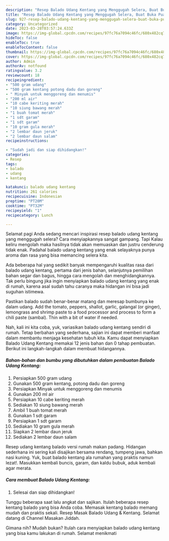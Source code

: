 ```yaml
---
description: "Resep Balado Udang Kentang yang Menggugah Selera, Buat Buka Puasa}"
title: "Resep Balado Udang Kentang yang Menggugah Selera, Buat Buka Puasa}"
slug: 927-resep-balado-udang-kentang-yang-menggugah-selera-buat-buka-puasa
category: Uncategorized
date: 2023-03-28T03:57:24.633Z
image: https://img-global.cpcdn.com/recipes/97fc76a7094c46fc/680x482cq70/balado-udang-kentang-foto-resep-utama.jpg
hideToc: false
enableToc: true
enableTocContent: false
thumbnail: https://img-global.cpcdn.com/recipes/97fc76a7094c46fc/680x482cq70/balado-udang-kentang-foto-resep-utama.jpg
cover: https://img-global.cpcdn.com/recipes/97fc76a7094c46fc/680x482cq70/balado-udang-kentang-foto-resep-utama.jpg
author: Admin
authorAv: notfound
ratingvalue: 3.2
reviewcount: 18
recipeingredient:
- "500 gram udang"
- "500 gram kentang potong dadu dan goreng"
- " Minyak untuk menggoreng dan menumis"
- "200 ml air"
- "10 cabe keriting merah"
- "10 siung bawang merah"
- "1 buah tomat merah"
- "1 sdt garam"
- "1 sdt garam"
- "10 gram gula merah"
- "2 lembar daun jeruk"
- "2 lembar daun salam"
recipeinstructions:

- "Sudah jadi dan siap dihidangkan!"
categories:
- Resep
tags:
- balado
- udang
- kentang

katakunci: balado udang kentang 
nutrition: 261 calories
recipecuisine: Indonesian
preptime: "PT20M"
cooktime: "PT32M"
recipeyield: "1"
recipecategory: Lunch

---
```



Selamat pagi Anda sedang mencari inspirasi resep balado udang kentang yang menggugah selera? Cara menyiapkannya sangat gampang. Tapi Kalau keliru mengolah maka hasilnya tidak akan memuaskan dan justru cenderung tidak enak. Padahal balado udang kentang yang enak selayaknya punya aroma dan rasa yang bisa memancing selera kita.


Ada beberapa hal yang sedikit banyak mempengaruhi kualitas rasa dari balado udang kentang, pertama dari jenis bahan, selanjutnya pemilihan bahan segar dan bagus, hingga cara mengolah dan menghidangkannya. Tak perlu bingung jika ingin menyiapkan balado udang kentang yang enak di rumah, karena asal sudah tahu caranya maka hidangan ini bisa jadi suguhan istimewa.

Pastikan balado sudah benar-benar matang dan meresap bumbunya ke dalam udang. Add the tomato, peppers, shallot, garlic, galangal (or ginger), lemongrass and shrimp paste to a food processor and process to form a chili paste (sambal). Thin with a bit of water if needed.


Nah, kali ini kita coba, yuk, variasikan balado udang kentang sendiri di rumah. Tetap berbahan yang sederhana, sajian ini dapat memberi manfaat dalam membantu menjaga kesehatan tubuh kita. Kamu dapat menyiapkan Balado Udang Kentang memakai 12 jenis bahan dan 0 tahap pembuatan. Berikut ini langkah-langkah dalam membuat hidangannya.

<!--inarticleads1-->

##### Bahan-bahan dan bumbu yang dibutuhkan dalam pembuatan Balado Udang Kentang:

1. Persiapkan 500 gram udang
1. Gunakan 500 gram kentang, potong dadu dan goreng
1. Persiapkan  Minyak untuk menggoreng dan menumis
1. Gunakan 200 ml air
1. Persiapkan 10 cabe keriting merah
1. Sediakan 10 siung bawang merah
1. Ambil 1 buah tomat merah
1. Gunakan 1 sdt garam
1. Persiapkan 1 sdt garam
1. Sediakan 10 gram gula merah
1. Siapkan 2 lembar daun jeruk
1. Sediakan 2 lembar daun salam


Resep udang kentang balado versi rumah makan padang. Hidangan sederhana ini sering kali disajikan bersama rendang, tumpeng jawa, bahkan nasi kuning. Yuk, buat balado kentang ala rumahan yang praktis namun lezat!. Masukkan kembali buncis, garam, dan kaldu bubuk, aduk kembali agar merata. 

<!--inarticleads2-->

##### Cara membuat Balado Udang Kentang:


1. Selesai dan siap dihidangkan!

Tunggu beberapa saat lalu angkat dan sajikan. Itulah beberapa resep kentang balado yang bisa Anda coba. Memasak kentang balado memang mudah dan praktis sekali. Resep Masak Balado Udang &amp; Kentang. Selamat datang di Channel Masakan Jiddah. 

Gimana nih? Mudah bukan? Itulah cara menyiapkan balado udang kentang yang bisa kamu lakukan di rumah. Selamat menikmati
